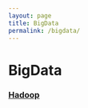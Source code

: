 ```yaml
---
layout: page
title: BigData
permalink: /bigdata/
---
```


# BigData

### [Hadoop](/bigdata/hadoop/)

